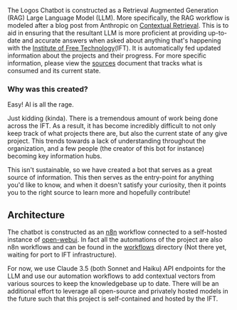 The Logos Chatbot is constructed as a Retrieval Augmented Generation (RAG) Large Language Model (LLM). More specifically, the RAG workflow is modeled after a blog post from Anthropic on [Contextual Retrieval](https://www.anthropic.com/news/contextual-retrieval).  This is to aid in ensuring that the resultant LLM is more proficient at providing up-to-date and accurate answers when asked about anything that's happening with the [Institute of Free Technology](https://free.technology)(IFT). It is automatically fed updated information about the projects and their progress. For more specific information, please view the [sources](sources.md) document that tracks what is consumed and its current state. 

### Why was this created?
Easy! AI is all the rage. 

Just kidding (kinda). There is a tremendous amount of work being done across the IFT. As a result, it has become incredibly difficult to not only  keep track of what projects there are, but also the current state of any give project. This trends towards a lack of understanding throughout the organization, and a few people (the creator of this bot for instance) becoming key information hubs. 

This isn't sustainable, so we have created a bot that serves as a great source of information. This then serves as the entry-point for anything you'd like to know, and when it doesn't satisfy your curiosity, then it points you to the right source to learn more and hopefully contribute!

## Architecture
The chatbot is constructed as an [n8n](https://n8n.com) workflow connected to a self-hosted instance of [open-webui](https://github.com/open-webui/open-webui). In fact all the automations of the project are also n8n workflows and can be found in the [workflows](./workflows) directory (Not there yet, waiting for port to IFT infrastructure). 

For now, we use Claude 3.5 (both Sonnet and Haiku) API endpoints for the LLM and use our automation workflows to add contextual vectors from various sources to keep the knowledgebase up to date. There will be an additional effort to leverage all open-source and privately hosted models in the future such that this project is self-contained and hosted by the IFT. 